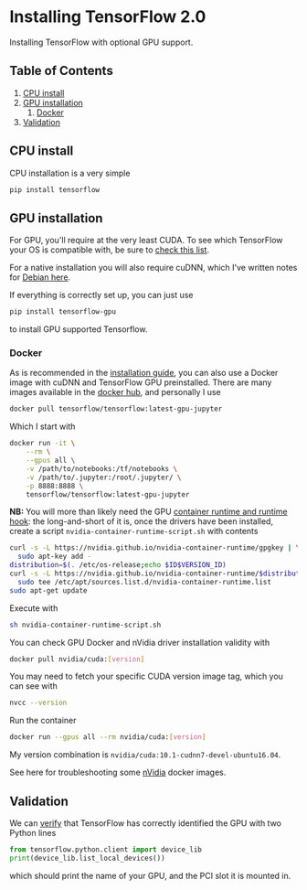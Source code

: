 # Installing TensorFlow 2.0

Installing TensorFlow with optional GPU support.

<!--BEGIN TOC-->
## Table of Contents
1. [CPU install](#cpu-install)
2. [GPU installation](#gpu-installation)
    1. [Docker](#docker)
3. [Validation](#validation)

<!--END TOC-->

## CPU install
CPU installation is a very simple
```bash
pip install tensorflow
```

## GPU installation
For GPU, you'll require at the very least CUDA. To see which TensorFlow your OS is compatible with, be sure to [check this list](https://www.tensorflow.org/install/source#tested_build_configurations).

For a native installation you will also require cuDNN, which I've written notes for [Debian here](https://github.com/Dustpancake/Dust-Notes/blob/master/hardware/debian-gpu.md).

If everything is correctly set up, you can just use
```bash
pip install tensorflow-gpu
```
to install GPU supported Tensorflow.

### Docker
As is recommended in the [installation guide](https://www.tensorflow.org/install/docker#gpu_support), you can also use a Docker image with cuDNN and TensorFlow GPU preinstalled. There are many images available in the [docker hub](https://hub.docker.com/r/tensorflow/tensorflow), and personally I use
```bash
docker pull tensorflow/tensorflow:latest-gpu-jupyter
```
Which I start with 
```bash
docker run -it \
    --rm \
    --gpus all \
    -v /path/to/notebooks:/tf/notebooks \
    -v /path/to/.jupyter:/root/.jupyter/ \
    -p 8888:8888 \
    tensorflow/tensorflow:latest-gpu-jupyter
```
**NB:** You will more than likely need the GPU [container runtime and runtime hook](https://collabnix.com/introducing-new-docker-cli-api-support-for-nvidia-gpus-under-docker-engine-19-03-0-beta-release/): the long-and-short of it is, once the drivers have been installed, create a script `nvidia-container-runtime-script.sh` with contents
```bash
curl -s -L https://nvidia.github.io/nvidia-container-runtime/gpgkey | \
  sudo apt-key add -
distribution=$(. /etc/os-release;echo $ID$VERSION_ID)
curl -s -L https://nvidia.github.io/nvidia-container-runtime/$distribution/nvidia-container-runtime.list | \
  sudo tee /etc/apt/sources.list.d/nvidia-container-runtime.list
sudo apt-get update
```
Execute with 
```bash
sh nvidia-container-runtime-script.sh
```

You can check GPU Docker and nVidia driver installation validity with
```bash
docker pull nvidia/cuda:[version]
```
You may need to fetch your specific CUDA version image tag, which you can see with
```bash
nvcc --version
```
Run the container
```bash
docker run --gpus all --rm nvidia/cuda:[version]
```

My version combination is `nvidia/cuda:10.1-cudnn7-devel-ubuntu16.04`.

See here for troubleshooting some [nVidia](https://github.com/NVIDIA/nvidia-docker/issues/1034) docker images.

## Validation
We can [verify](https://www.codingforentrepreneurs.com/blog/install-tensorflow-gpu-windows-cuda-cudnn/) that TensorFlow has correctly identified the GPU with two Python lines
```py
from tensorflow.python.client import device_lib
print(device_lib.list_local_devices())
```
which should print the name of your GPU, and the PCI slot it is mounted in.
